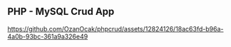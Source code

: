 ## PHP - MySQL Crud App



https://github.com/OzanOcak/phpcrud/assets/12824126/18ac63fd-b96a-4a0b-93bc-361a9a326e49

